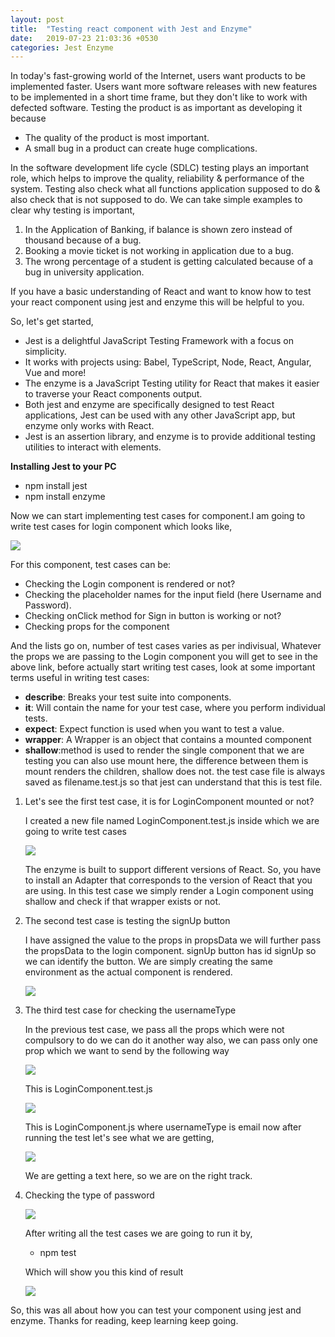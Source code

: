 ```yaml
---
layout: post
title:  "Testing react component with Jest and Enzyme"
date:   2019-07-23 21:03:36 +0530
categories: Jest Enzyme
---
```



In today&#39;s fast-growing world of the Internet, users want products to be implemented faster. Users want more software releases with new features to be implemented in a short time frame, but they don&#39;t like to work with defected software. Testing the product is as important as developing it because

-  The quality of the product is most important.
-  A small bug in a product can create huge complications.

In the software development life cycle (SDLC) testing plays an important role, which helps to improve the quality, reliability &amp; performance of the system. Testing also check what all functions application supposed to do &amp; also check that is not supposed to do. We can take simple examples to clear why testing is important,

1. In the Application of Banking, if balance is shown zero instead of thousand because of a bug.
2. Booking a movie ticket is not working in application due to a bug.
3. The wrong percentage of a student is getting calculated because of a bug in university application.

If you have a basic understanding of React and want to know how to test your react component using jest and enzyme this will be helpful to you.

So, let&#39;s get started,

-  Jest is a delightful JavaScript Testing Framework with a focus on simplicity.
- It works with projects using: Babel, TypeScript, Node, React, Angular, Vue and more!
- The enzyme is a JavaScript Testing utility for React that makes it easier to traverse your React components output.
- Both jest and enzyme are specifically designed to test React applications, Jest can be used with any other JavaScript app, but enzyme only works with React.
- Jest is an assertion library, and enzyme is to provide additional testing utilities to interact with elements.

**Installing Jest to your PC**

- npm install jest
- npm install enzyme

Now we can start implementing test cases for component.I am going to write test cases for login component which looks like,


 ![](/jest-enzyme.github.io/assets/LoginComponent.PNG)

For this component, test cases can be:

- Checking the Login component is rendered or not?
- Checking the placeholder names for the input field (here Username and Password).
- Checking onClick method for Sign in button is working or not?
- Checking props for the component

And the lists go on, number of test cases varies as per indivisual, Whatever the props we are passing to the Login component you will get to see in the above link, before actually start writing test cases, look at some important terms  useful in writing test cases:

- <b>describe</b>: Breaks your test suite into components.
- <b> it</b>: Will contain the name for your test case, where you perform individual tests.
- <b>expect</b>: Expect function is used when you want to test a value.
- <b>wrapper</b>: A Wrapper is an object that contains a mounted component
- <b>shallow</b>:method is used to render the single component that we are testing you can also use mount here, the difference between them is mount renders the children, shallow does not. the test case file is always saved as filename.test.js so that jest can understand that this is test file.

1. Let&#39;s see the first test case, it is for LoginComponent mounted or not?

    I created a new file named LoginComponent.test.js inside which we are going to write test  cases

    ![](/jest-enzyme.github.io/assets/1.PNG)

    The enzyme is built to support different versions of React. So, you have to install an Adapter that corresponds to the version of React that you are using. In this test case we simply render a Login component using shallow and check if that wrapper exists or not.
2. The second test case is testing the signUp button

    I have assigned the value to the props in propsData we will further pass the propsData to the login component. signUp button has id signUp so we can identify the button. We are simply creating the same environment as the actual component is rendered.

    ![](/jest-enzyme.github.io/assets/2.PNG)

3. The third test case for checking the usernameType

    In the previous test case, we pass all the props which were not compulsory to do we can do it another way also, we can pass only one prop which we want to send by the following way

    ![](/jest-enzyme.github.io/assets/3.PNG)

    This is LoginComponent.test.js

    ![](/jest-enzyme.github.io/assets/4.PNG)

    This is LoginComponent.js where usernameType is email now after running the test let&#39;s see what we are getting,

    ![](/jest-enzyme.github.io/assets/5.PNG)

    We are getting a text here, so we are on the right track.


4. Checking the type of password

    ![](/jest-enzyme.github.io/assets/6.PNG)

    After writing all the test cases we are going to run it by,

    -  npm test

    Which will show you this kind of result

    ![](/jest-enzyme.github.io/assets/7.PNG)


So, this was all about how you can test your component using jest and enzyme. Thanks for reading, keep learning keep going.
